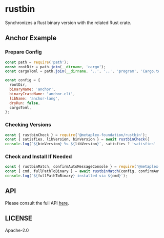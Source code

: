 # rustbin 

Synchronizes a Rust binary version with the related Rust crate.

## Anchor Example

### Prepare Config

```js
const path = require('path');
const rootDir = path.join(__dirname, 'cargo');
const cargoToml = path.join(__dirname, '..', '..', 'program', 'Cargo.toml');

const config = {
  rootDir,
  binaryName: 'anchor',
  binaryCrateName: 'anchor-cli',
  libName: 'anchor-lang',
  dryRun: false,
  cargoToml,
};
```

### Checking Versions

```js
const { rustbinCheck } = require('@metaplex-foundation/rustbin');
const { satisfies, libVersion, binVersion } = await rustbinCheck({
console.log(`${binVersion} %s ${libVersion}`, satisfies ? 'satisfies' : 'does not satisfy');
```

### Check and Install If Needed

```js
const { rustbinMatch, confirmAutoMessageConsole } = require('@metaplex-foundation/rustbin');
const { cmd, fullPathToBinary } = await rustbinMatch(config, confirmAutoMessageConsole);
console.log(`${fullPathToBinary} installed via ${cmd}`);
```

## API

Please consult the full API [here](https://metaplex-foundation.gihub.io/rustbin/docs/).

## LICENSE

Apache-2.0
